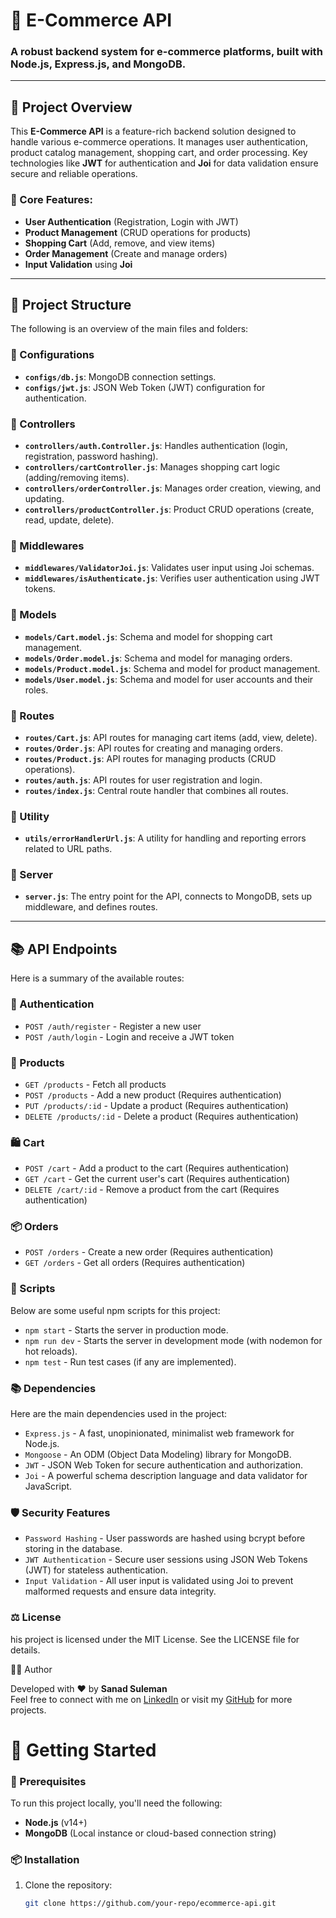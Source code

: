 # 🛒 E-Commerce API

### A robust backend system for e-commerce platforms, built with **Node.js**, **Express.js**, and **MongoDB**.

---

## 📝 Project Overview

This **E-Commerce API** is a feature-rich backend solution designed to handle various e-commerce operations. It manages user authentication, product catalog management, shopping cart, and order processing. Key technologies like **JWT** for authentication and **Joi** for data validation ensure secure and reliable operations.

### 🔑 Core Features:
- **User Authentication** (Registration, Login with JWT)
- **Product Management** (CRUD operations for products)
- **Shopping Cart** (Add, remove, and view items)
- **Order Management** (Create and manage orders)
- **Input Validation** using **Joi**

---

## 📂 Project Structure

The following is an overview of the main files and folders:

### 📁 Configurations
- **`configs/db.js`**: MongoDB connection settings.
- **`configs/jwt.js`**: JSON Web Token (JWT) configuration for authentication.

### 📁 Controllers
- **`controllers/auth.Controller.js`**: Handles authentication (login, registration, password hashing).
- **`controllers/cartController.js`**: Manages shopping cart logic (adding/removing items).
- **`controllers/orderController.js`**: Manages order creation, viewing, and updating.
- **`controllers/productController.js`**: Product CRUD operations (create, read, update, delete).

### 📁 Middlewares
- **`middlewares/ValidatorJoi.js`**: Validates user input using Joi schemas.
- **`middlewares/isAuthenticate.js`**: Verifies user authentication using JWT tokens.

### 📁 Models
- **`models/Cart.model.js`**: Schema and model for shopping cart management.
- **`models/Order.model.js`**: Schema and model for managing orders.
- **`models/Product.model.js`**: Schema and model for product management.
- **`models/User.model.js`**: Schema and model for user accounts and their roles.

### 📁 Routes
- **`routes/Cart.js`**: API routes for managing cart items (add, view, delete).
- **`routes/Order.js`**: API routes for creating and managing orders.
- **`routes/Product.js`**: API routes for managing products (CRUD operations).
- **`routes/auth.js`**: API routes for user registration and login.
- **`routes/index.js`**: Central route handler that combines all routes.

### 📁 Utility
- **`utils/errorHandlerUrl.js`**: A utility for handling and reporting errors related to URL paths.

### 📁 Server
- **`server.js`**: The entry point for the API, connects to MongoDB, sets up middleware, and defines routes.

---

## 📚 API Endpoints

Here is a summary of the available routes:

### 🔐 Authentication
- `POST /auth/register` - Register a new user
- `POST /auth/login` - Login and receive a JWT token

### 🛒 Products
- `GET /products` - Fetch all products
- `POST /products` - Add a new product (Requires authentication)
- `PUT /products/:id` - Update a product (Requires authentication)
- `DELETE /products/:id` - Delete a product (Requires authentication)

### 🛍️ Cart
- `POST /cart` - Add a product to the cart (Requires authentication)
- `GET /cart` - Get the current user's cart (Requires authentication)
- `DELETE /cart/:id` - Remove a product from the cart (Requires authentication)

### 📦 Orders
- `POST /orders` - Create a new order (Requires authentication)
- `GET /orders` - Get all orders (Requires authentication)
  
### 📜 Scripts

Below are some useful npm scripts for this project:

- `npm start` - Starts the server in production mode.
- `npm run dev` - Starts the server in development mode (with nodemon for hot reloads).
- `npm test` - Run test cases (if any are implemented).

### 📚 Dependencies

Here are the main dependencies used in the project:

- `Express.js` - A fast, unopinionated, minimalist web framework for Node.js.
- `Mongoose` - An ODM (Object Data Modeling) library for MongoDB.
- `JWT` - JSON Web Token for secure authentication and authorization.
- `Joi` - A powerful schema description language and data validator for JavaScript.

### 🛡️ Security Features
- `Password Hashing` - User passwords are hashed using bcrypt before storing in the database.
- `JWT Authentication` - Secure user sessions using JSON Web Tokens (JWT) for stateless authentication.
- `Input Validation` - All user input is validated using Joi to prevent malformed requests and ensure data integrity.

### ⚖️ License

his project is licensed under the MIT License. See the LICENSE file for details.

👨‍💻 Author

Developed with ❤️ by **Sanad Suleman**  
Feel free to connect with me on [LinkedIn](https://www.linkedin.com/in/sanad-suleman-922005301) or visit my [GitHub](https://github.com/sanadsul) for more projects.


# 🚀 Getting Started


### 🔧 Prerequisites

To run this project locally, you'll need the following:
- **Node.js** (v14+)
- **MongoDB** (Local instance or cloud-based connection string)

### 📦 Installation

1. Clone the repository:
   ```bash
   git clone https://github.com/your-repo/ecommerce-api.git
